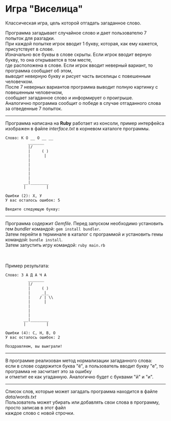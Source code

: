Игра "Виселица"
======

Классическая игра, цель которой отгадать загаданное слово.

Программа загадывает случайное слово и дает пользователю 7 попыток для разгадки.  
При каждой попытке игрок вводит 1 букву, которая, как ему кажется, присутствует в слове.  
Изначально все буквы в слове скрыты.  Если игрок вводит верную букву, то она открывается в том месте,  
где расположена в слове. Если игрок вводит неверный вариант, то программа сообщает об этом,  
выводит неверную букву и рисует часть виселицы с повешенным человечком.  
После 7 неверных вариантов программа выводит полную картинку с повешенным человечком,  
сообщает загаданное слово и информирует о проигрыше.  
Аналогично программа сообщит о победе в случае отгаданного слова за отведенные 7 попыток.
___

Программа написана на **Ruby** работает из консоли, пример интерфейса изображен в файле _interface.txt_ в корневом каталоге программы.  

```
Слово: К О __ О __ __
          _______
          |/
          |     ( )
          |      |
          |
          |
          |
          |
          |
        __|________
        |         |

Ошибки (2): Х, У
У вас осталось ошибок: 5

Введите следующую букву:
```
___

Программа содержит _Gemfile_. Перед запуском необходимо установить гем _bundler_ командой: `gem install bundler`.  
Затем перейти в терминале в каталог с программой и установить гемы командой: `bundle install`.  
Затем запустить игру командой: `ruby main.rb`  

&nbsp;  
&nbsp;  
Пример результата:

```
Слово: З А Д А Ч А
          _______
          |/
          |     ( )
          |     _|_
          |    / | \\
          |      |
          |
          |
          |
        __|________
        |         |

Ошибки (4): С, Н, В, О
У вас осталось ошибок: 2

Поздравляем, вы выиграли!
```

***

В программе реализован метод нормализации загаданного слова:  
если в слове содержится буква "ё", а пользователь вводит букву "е", то программа не засчитает это за ошибку  
и отметит ее как угаданную. Аналогично будет с буквами "й" и "и".

***

Список слов, которые может загадать программа находится в файле _data/words.txt_  
Пользователь может убирать или добавлять свои слова в программу, просто записав в этот файл  
каждое слово с новой строчки.
